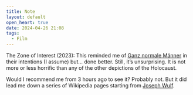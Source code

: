 ```yaml
---
title: Note
layout: default
open_heart: true
date: 2024-04-26 21:08
tags:
  - Film
---
```


The Zone of Interest (2023): This reminded me of [Ganz normale Männer](https://muan.co/notes/2023-09-25-uu) in their intentions (I assume) but… done better. Still, it’s unsurprising. It is not more or less horrific than any of the other depictions of the Holocaust. 

Would I recommend me from 3 hours ago to see it? Probably not. But it did lead me down a series of Wikipedia pages starting from [Joseph Wulf](https://en.wikipedia.org/wiki/Joseph_Wulf).
